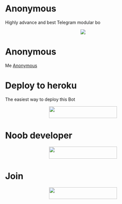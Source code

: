 # Anonymous
Highly advance and best Telegram modular bo

<p align="center">
 <img src="https://te.legra.ph/file/931b2133f12878cdafb73.jpg">
</p>

# Anonymous
 Me [Anonymous](https://t.me/Miss_anonymous_bot)

# Deploy to heroku 
The easiest way to deploy this Bot
<p align="center"><a href="https://heroku.com/deploy?template=https://github.com/missanonymous7/anonymous"> <img src="https://img.shields.io/badge/Deploy%20To%20Heroku-black?style=for-the-badge&logo=heroku" width="220" height="38.45"/></a></p>

# Noob developer
<p align="center"><a href="https://t.me/Miss_anonymous_6?template=https://github.com/missanonymous7/anonymous"> <img src="https://img.shields.io/badge/Noob%20Anonymous-blue?style=for-the-badge&logo=Noob"width="220" height="38.45"/></a></p>

# Join 
 <p align="center"><a href="https://t.me/cool_editing_video?template=https://github.com/missanonymous7/anonymous"> <img src="https://img.shields.io/badge/Join%20Channel-purble?style=for-the-badge&logo=Join"width="220" height="38.45"/></a></p>


